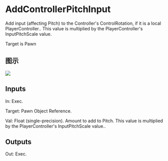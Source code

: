 # AddControllerPitchInput

Add input (affecting Pitch) to the Controller's ControlRotation, if it is a local PlayerController.. This value is multiplied by the PlayerController's InputPitchScale value.

Target is Pawn

## 图示

![]($-20221218-20191086.png)

## Inputs

In: Exec.

Target: Pawn Object Reference.

Val: Float (single-precision). Amount to add to Pitch. This value is multiplied by the PlayerController's InputPitchScale value..  

## Outputs

Out: Exec.

